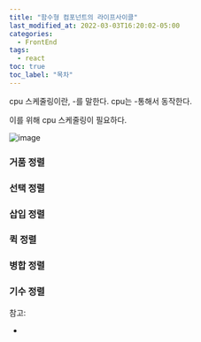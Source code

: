 ```yaml
---
title: "함수형 컴포넌트의 라이프사이클"
last_modified_at: 2022-03-03T16:20:02-05:00
categories:
  - FrontEnd
tags:
  - react
toc: true
toc_label: "목차"
---
```


cpu 스케줄링이란, -를 말한다.
cpu는 -통해서 동작한다.

이를 위해 cpu 스케줄링이 필요하다.

![image](https://user-images.githubusercontent.com/28294925/140335262-08c9eec0-a729-4cc6-8bf4-774406c40f8b.png)

### 거품 정렬

### 선택 정렬

### 삽입 정렬

### 퀵 정렬

### 병합 정렬

### 기수 정렬

참고:

-
